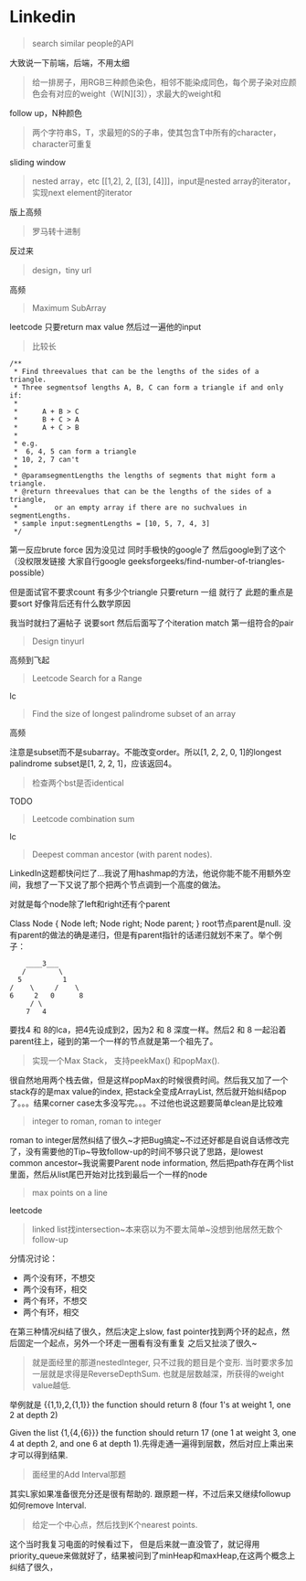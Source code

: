 # Linkedin

> search similar people的API

大致说一下前端，后端，不用太细

> 给一排房子，用RGB三种颜色染色，相邻不能染成同色，每个房子染对应颜色会有对应的weight（W[N][3]），求最大的weight和

follow up，N种颜色

> 两个字符串S，T，求最短的S的子串，使其包含T中所有的character，character可重复

sliding window

> nested array，etc [[1,2], 2, [[3], [4]]]，input是nested array的iterator，实现next element的iterator

版上高频 

> 罗马转十进制

反过来

> design，tiny url 

高频

> Maximum SubArray  

leetcode 只要return max value 然后过一遍他的input

> 比较长  

    /**
     * Find threevalues that can be the lengths of the sides of a triangle.
     * Three segmentsof lengths A, B, C can form a triangle if and only if:
     *
     *      A + B > C
     *      B + C > A
     *      A + C > B
     *
     * e.g.
     *  6, 4, 5 can form a triangle
     * 10, 2, 7 can't
     *
     * @paramsegmentLengths the lengths of segments that might form a triangle.
     * @return threevalues that can be the lengths of the sides of a triangle,
     *         or an empty array if there are no suchvalues in segmentLengths.
     * sample input:segmentLengths = [10, 5, 7, 4, 3]
     */
     
第一反应brute force 因为没见过 同时手极快的google了 然后google到了这个（没权限发链接 大家自行google geeksforgeeks/find-number-of-triangles-possible）

但是面试官不要求count 有多少个triangle 只要return 一组 就行了 此题的重点是要sort 好像背后还有什么数学原因

我当时就扫了遍帖子 说要sort 然后后面写了个iteration match 第一组符合的pair

> Design tinyurl

高频到飞起

> Leetcode Search for a Range

lc

> Find the size of longest palindrome subset of an array

高频

注意是subset而不是subarray。不能改变order。所以[1, 2, 2, 0, 1]的longest palindrome subset是[1, 2, 2, 1]，应该返回4。

> 检查两个bst是否identical

TODO

> Leetcode combination sum

lc

> Deepest comman ancestor (with parent nodes).

LinkedIn这题都快问烂了...我说了用hashmap的方法，他说你能不能不用额外空间，我想了一下又说了那个把两个节点调到一个高度的做法。

对就是每个node除了left和right还有个parent

Class Node {
       Node left;
       Node right;
       Node parent;
}
root节点parent是null. 没有parent的做法的确是递归，但是有parent指针的话递归就划不来了。举个例子：

        ____3___
       /        \
      5          1
    /    \     /    \
    6     2   0      8
         / \
        7   4

要找4 和 8的lca，把4先设成到2，因为2 和 8 深度一样。然后2 和 8 一起沿着parent往上，碰到的第一个一样的节点就是第一个祖先了。

> 实现一个Max Stack， 支持peekMax() 和popMax().

很自然地用两个栈去做，但是这样popMax的时候很费时间。然后我又加了一个stack存的是max value的index, 把stack全变成ArrayList, 然后就开始纠结pop了。。。结果corner case太多没写完。。。不过他也说这题要简单clean是比较难

> integer to roman, roman to integer

roman to integer居然纠结了很久~才把Bug搞定~不过还好都是自说自话修改完了，没有需要他的Tip~导致follow-up的时间不够只说了思路，是lowest common ancestor~我说需要Parent node information, 然后把path存在两个list里面，然后从list尾巴开始对比找到最后一个一样的node

> max points on a line

leetcode

> linked list找intersection~本来窃以为不要太简单~没想到他居然无数个follow-up

分情况讨论：

+ 两个没有环，不想交
+ 两个没有环，相交
+ 两个有环，不想交
+ 两个有环，相交

在第三种情况纠结了很久，然后决定上slow, fast pointer找到两个环的起点，然后固定一个起点，另外一个环走一圈看有没有重复
之后又扯淡了很久~

> 就是面经里的那道nestedInteger, 只不过我的题目是个变形. 当时要求多加一层就是求得是ReverseDepthSum. 也就是层数越深，所获得的weight value越低.

举例就是 {{1,1},2,{1,1}} the function should return 8 (four 1's at weight 1, one 2 at depth 2)

Given the list {1,{4,{6}}} the function should return 17 (one 1 at weight 3, one 4 at depth 2, and one 6 at depth 1).先得走通一遍得到层数，然后对应上乘出来才可以得到结果.

> 面经里的Add Interval那题

其实L家如果准备很充分还是很有帮助的. 跟原题一样，不过后来又继续followup如何remove Interval.

> 给定一个中心点，然后找到K个nearest points.　

这个当时我复习电面的时候看过下，
但是后来就一直没管了，就记得用priority_queue来做就好了，结果被问到了minHeap和maxHeap,在这两个概念上纠结了很久，